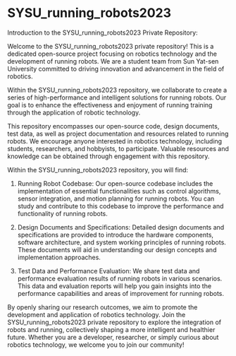 # SYSU_running_robots2023
Introduction to the SYSU_running_robots2023 Private Repository:

Welcome to the SYSU_running_robots2023 private repository! This is a dedicated open-source project focusing on robotics technology and the development of running robots. We are a student team from Sun Yat-sen University committed to driving innovation and advancement in the field of robotics.

Within the SYSU_running_robots2023 repository, we collaborate to create a series of high-performance and intelligent solutions for running robots. Our goal is to enhance the effectiveness and enjoyment of running training through the application of robotic technology.

This repository encompasses our open-source code, design documents, test data, as well as project documentation and resources related to running robots. We encourage anyone interested in robotics technology, including students, researchers, and hobbyists, to participate. Valuable resources and knowledge can be obtained through engagement with this repository.

Within the SYSU_running_robots2023 repository, you will find:

1. Running Robot Codebase: Our open-source codebase includes the implementation of essential functionalities such as control algorithms, sensor integration, and motion planning for running robots. You can study and contribute to this codebase to improve the performance and functionality of running robots.

2. Design Documents and Specifications: Detailed design documents and specifications are provided to introduce the hardware components, software architecture, and system working principles of running robots. These documents will aid in understanding our design concepts and implementation approaches.

3. Test Data and Performance Evaluation: We share test data and performance evaluation results of running robots in various scenarios. This data and evaluation reports will help you gain insights into the performance capabilities and areas of improvement for running robots.

By openly sharing our research outcomes, we aim to promote the development and application of robotics technology. Join the SYSU_running_robots2023 private repository to explore the integration of robots and running, collectively shaping a more intelligent and healthier future. Whether you are a developer, researcher, or simply curious about robotics technology, we welcome you to join our community!
